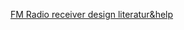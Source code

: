 
[FM Radio receiver design literatur&help ](https://www.reddit.com/r/rfelectronics/comments/11s3vuj/fm_radio_receiver_design_literaturhelp/)